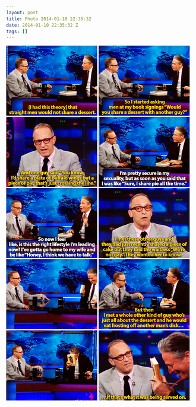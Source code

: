 ```yaml
---
layout: post
title: Photo 2014-01-10 22:35:32
date: 2014-01-10 22:35:32 Z
tags: []
---
```

![](/media/2014/01/72907657931_0.gif)
![](/media/2014/01/72907657931_1.gif)
![](/media/2014/01/72907657931_2.gif)
![](/media/2014/01/72907657931_3.gif)
![](/media/2014/01/72907657931_4.gif)
![](/media/2014/01/72907657931_5.gif)
![](/media/2014/01/72907657931_6.gif)
![](/media/2014/01/72907657931_7.gif)
![](/media/2014/01/72907657931_8.gif)
![](/media/2014/01/72907657931_9.gif)
